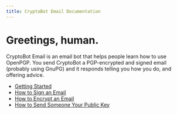 ```yaml
---
title: CryptoBot Email Documentation
---
```


# Greetings, human.

CryptoBot Email is an email bot that helps people learn how to use OpenPGP. You send CryptoBot a PGP-encrypted and signed email (probably using GnuPG) and it responds telling you how you do, and offering advice.


* [Getting Started](getting_started/)
* [How to Sign an Email](signing_email/)
* [How to Encrypt an Email](encrypting_email/)
* [How to Send Someone Your Public Key](including_pubkey/)
